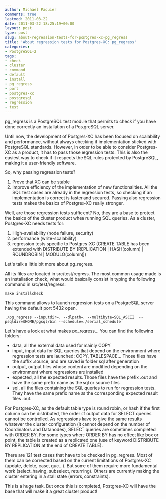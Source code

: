 ```yaml
---
author: Michael Paquier
comments: true
lastmod: 2011-03-22
date: 2011-03-22 18:25:19+00:00
layout: post
type: post
slug: about-regression-tests-for-postgres-xc-pg_regress
title: 'About regression tests for Postgres-XC: pg_regress'
categories:
- PostgreSQL-2
tags:
- check
- cluster
- command
- default
- install
- pg_regress
- port
- postgres-xc
- postgresql
- regression
- test
---
```


pg\_regress is a PostgreSQL test module that permits to check if you have done correctly an installation of a PostgreSQL server.

Until now, the development of Postgres-XC has been focused on scalability and performance, without always checking if implementation sticked with PostgreSQL standards.
However, in order to be able to consider Postgres-XC as a product, it has to pass those regression tests.
This is also the easiest way to check if it respects the SQL rules protected by PostgreSQL, making it a user-friendly software.

So, why passing regression tests?

  1. Prove that XC can be stable
  2. Improve efficiency of the implementation of new functionalities. All the SQL test cases are already in the regression tests, so checking if an implementation is correct is faster and secured. Passing also regression tests makes the basics of Postgres-XC really stronger.

Well, are those regression tests sufficient?
No, they are a base to protect the basics of the cluster product when running SQL queries. As a cluster, Postgres-XC needs tests for:

  1. High-availability (node failure, security)
  2. performance (write-scalability)
  3. regression tests specific to Postgres-XC (CREATE TABLE has been extended with DISTRIBUTE BY [REPLICATION | HASH(column) | ROUNDROBIN | MODULO(column)])

Let's talk a little bit more about pg\_regress.

All its files are located in src/test/regress.
The most common usage made is an installation check, what would basically consist in typing the following command in src/test/regress:

    make installcheck

This command allows to launch regression tests on a PostgreSQL server having the default port 5432 open.

    ./pg_regress --inputdir=. --dlpath=. --multibyte=SQL_ASCII  --psqldir=$HOME/pgsql/bin --schedule=./serial_schedule

Let's have a look at what makes pg\_regress... You can find the following folders:

  * data, all the external data used for mainly COPY
  * input, input data for SQL queries that depend on the environment where regression tests are launched: COPY, TABLESPACE... Those files have the suffix .source, and are saved in folder sql after generation
  * output, output files whose content are modified depending on the environment where regressions are installed
  * expected, all the expected results. Those files have the prefix .out and have the same prefix name as the sql or source files
  * sql, all the files containing the SQL queries to run for regression tests. They have the same prefix name as the corresponding expected result files .out.

For Postgres-XC, as the default table type is round robin, or hash if the first column can be distributed, the order of output data for SELECT queries cannot be controlled.
As regressions have to give the same results whatever the cluster configuration (it cannot depend on the number of Coordinators and Datanodes), SELECT queries are sometimes completed with ORDER BY.
For some types where ORDER BY has no effect like box or point, the table is created as a replicated one (use of keyword DISTRIBUTE BY REPLICATION at the end of CREATE TABLE).

There are 121 test cases that have to be checked in pg\_regress.
Most of them can be corrected based on the current limitations of Postgres-XC (update, delete, case, guc...).
But some of them require more fundamental work (select\_having, subselect, returning).
Others are currently making the cluster entering in a stall state (errors, constraints).

This is a huge task. But once this is completed,
Postgres-XC will have the base that will make it a great cluster product!
